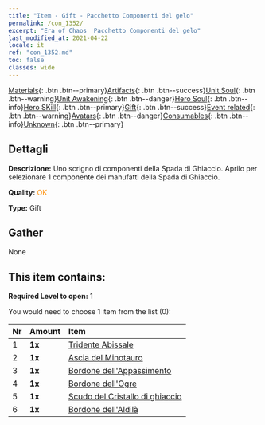 ```yaml
---
title: "Item - Gift - Pacchetto Componenti del gelo"
permalink: /con_1352/
excerpt: "Era of Chaos  Pacchetto Componenti del gelo"
last_modified_at: 2021-04-22
locale: it
ref: "con_1352.md"
toc: false
classes: wide
---
```

 [Materials](/ItemsIT/){: .btn .btn--primary}[Artifacts](/ItemsIT/Artifacts/){: .btn .btn--success}[Unit Soul](/ItemsIT/UnitSoul/){: .btn .btn--warning}[Unit Awakening](/ItemsIT/UnitAwakening/){: .btn .btn--danger}[Hero Soul](/ItemsIT/HeroSoul/){: .btn .btn--info}[Hero SKill](/ItemsIT/HeroSkill/){: .btn .btn--primary}[Gift](/ItemsIT/Gift/){: .btn .btn--success}[Event related](/ItemsIT/Events/){: .btn .btn--warning}[Avatars](/ItemsIT/Avatars/){: .btn .btn--danger}[Consumables](/ItemsIT/Consumables/){: .btn .btn--info}[Unknown](/ItemsIT/Unknown/){: .btn .btn--primary}

## Dettagli
 **Descrizione:** Uno scrigno di componenti della Spada di Ghiaccio. Aprilo per selezionare 1 componente dei manufatti della Spada di Ghiaccio.

 **Quality:** <span style="color: #FF8C00">OK</span>

 **Type:** Gift

## Gather

  None

## This item contains:

 **Required Level to open:** 1

 You would need to choose 1 item from the list (0):

  | Nr | Amount |     Item    |
  |:---|:-------|:------------|
  | 1 |  **1x** | [Tridente Abissale](/it/Items/art_160/) |  | 
  | 2 |  **1x** | [Ascia del Minotauro](/it/Items/art_161/) |  | 
  | 3 |  **1x** | [Bordone dell'Appassimento](/it/Items/art_162/) |  | 
  | 4 |  **1x** | [Bordone dell'Ogre](/it/Items/art_163/) |  | 
  | 5 |  **1x** | [Scudo del Cristallo di ghiaccio](/it/Items/art_164/) |  | 
  | 6 |  **1x** | [Bordone dell'Aldilà](/it/Items/art_165/) |  | 
